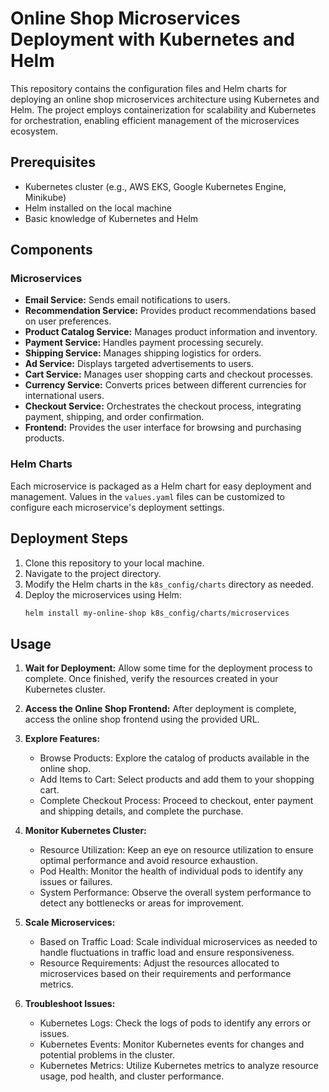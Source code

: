 # Online Shop Microservices Deployment with Kubernetes and Helm

This repository contains the configuration files and Helm charts for deploying an online shop microservices architecture using Kubernetes and Helm. The project employs containerization for scalability and Kubernetes for orchestration, enabling efficient management of the microservices ecosystem.

## Prerequisites

- Kubernetes cluster (e.g., AWS EKS, Google Kubernetes Engine, Minikube)
- Helm installed on the local machine
- Basic knowledge of Kubernetes and Helm

## Components

### Microservices

- **Email Service:** Sends email notifications to users.
- **Recommendation Service:** Provides product recommendations based on user preferences.
- **Product Catalog Service:** Manages product information and inventory.
- **Payment Service:** Handles payment processing securely.
- **Shipping Service:** Manages shipping logistics for orders.
- **Ad Service:** Displays targeted advertisements to users.
- **Cart Service:** Manages user shopping carts and checkout processes.
- **Currency Service:** Converts prices between different currencies for international users.
- **Checkout Service:** Orchestrates the checkout process, integrating payment, shipping, and order confirmation.
- **Frontend:** Provides the user interface for browsing and purchasing products.

### Helm Charts

Each microservice is packaged as a Helm chart for easy deployment and management. Values in the `values.yaml` files can be customized to configure each microservice's deployment settings.

## Deployment Steps

1. Clone this repository to your local machine.
2. Navigate to the project directory.
3. Modify the Helm charts in the `k8s_config/charts` directory as needed.
4. Deploy the microservices using Helm:
   ```bash
   helm install my-online-shop k8s_config/charts/microservices

## Usage

1. **Wait for Deployment:** Allow some time for the deployment process to complete. Once finished, verify the resources created in your Kubernetes cluster.

2. **Access the Online Shop Frontend:** After deployment is complete, access the online shop frontend using the provided URL.

3. **Explore Features:**
    - Browse Products: Explore the catalog of products available in the online shop.
    - Add Items to Cart: Select products and add them to your shopping cart.
    - Complete Checkout Process: Proceed to checkout, enter payment and shipping details, and complete the purchase.

4. **Monitor Kubernetes Cluster:**
    - Resource Utilization: Keep an eye on resource utilization to ensure optimal performance and avoid resource exhaustion.
    - Pod Health: Monitor the health of individual pods to identify any issues or failures.
    - System Performance: Observe the overall system performance to detect any bottlenecks or areas for improvement.

5. **Scale Microservices:**
    - Based on Traffic Load: Scale individual microservices as needed to handle fluctuations in traffic load and ensure responsiveness.
    - Resource Requirements: Adjust the resources allocated to microservices based on their requirements and performance metrics.

6. **Troubleshoot Issues:**
    - Kubernetes Logs: Check the logs of pods to identify any errors or issues.
    - Kubernetes Events: Monitor Kubernetes events for changes and potential problems in the cluster.
    - Kubernetes Metrics: Utilize Kubernetes metrics to analyze resource usage, pod health, and cluster performance.
